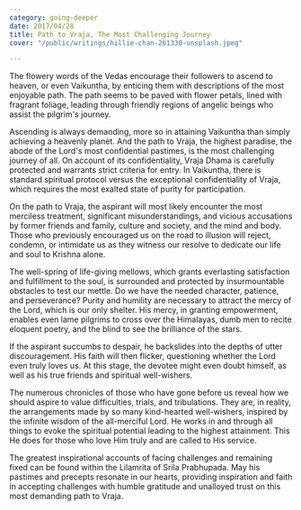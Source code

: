 ```yaml
---
category: going-deeper
date: 2017/04/28
title: Path to Vraja, The Most Challenging Journey
cover: "/public/writings/hillie-chan-261330-unsplash.jpeg"

---
```

The flowery words of the Vedas encourage their followers to ascend to heaven, or even Vaikuntha, by enticing them with descriptions of the most enjoyable path. The path seems to be paved with flower petals, lined with fragrant foliage, leading through friendly regions of angelic beings who assist the pilgrim's journey.

Ascending is always demanding, more so in attaining Vaikuntha than simply achieving a heavenly planet. And the path to Vraja, the highest paradise, the abode of the Lord's most confidential pastimes, is the most challenging journey of all. On account of its confidentiality, Vraja Dhama is carefully protected and warrants strict criteria for entry. In Vaikuntha, there is standard spiritual protocol versus the exceptional confidentiality of Vraja, which requires the most exalted state of purity for participation. 

On the path to Vraja, the aspirant will most likely encounter the most merciless treatment, significant misunderstandings, and vicious accusations by former friends and family, culture and society, and the mind and body. Those who previously encouraged us on the road to illusion will reject, condemn, or intimidate us as they witness our resolve to dedicate our life and soul to Krishna alone.

The well-spring of life-giving mellows, which grants everlasting satisfaction and fulfillment to the soul, is surrounded and protected by insurmountable obstacles to test our mettle. Do we have the needed character, patience, and perseverance? Purity and humility are necessary to attract the mercy of the Lord, which is our only shelter. His mercy, in granting empowerment, enables even lame pilgrims to cross over the Himalayas, dumb men to recite eloquent poetry, and the blind to see the brilliance of the stars.  

If the aspirant succumbs to despair, he backslides into the depths of utter discouragement. His faith will then flicker, questioning whether the Lord even truly loves us. At this stage, the devotee might even doubt himself, as well as his true friends and spiritual well-wishers. 

The numerous chronicles of those who have gone before us reveal how we should aspire to value difficulties, trials, and tribulations. They are, in reality, the arrangements made by so many kind-hearted well-wishers, inspired by the infinite wisdom of the all-merciful Lord. He works in and through all things to evoke the spiritual potential leading to the highest attainment. This He does for those who love Him truly and are called to His service. 

The greatest inspirational accounts of facing challenges and remaining fixed can be found within the Lilamrita of Srila Prabhupada. May his pastimes and precepts resonate in our hearts, providing inspiration and faith in accepting challenges with humble gratitude and unalloyed trust on this most demanding path to Vraja.